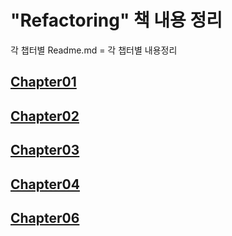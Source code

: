# "Refactoring" 책 내용 정리

각 챕터별 Readme.md = 각 챕터별 내용정리

## [Chapter01](https://github.com/96Jerry/refactoring/tree/main/chapter01)

## [Chapter02](https://github.com/96Jerry/refactoring/tree/main/chapter02)

## [Chapter03](https://github.com/96Jerry/refactoring/tree/main/chapter03)

## [Chapter04](https://github.com/96Jerry/refactoring/tree/main/chapter04)

## [Chapter06](https://github.com/96Jerry/refactoring/tree/main/chapter06)
